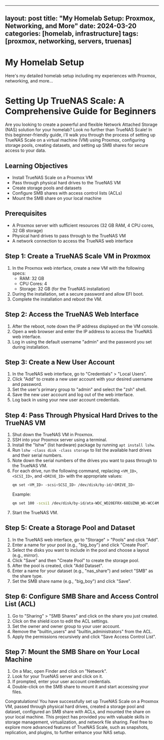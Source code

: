 


---
layout: post
title: "My Homelab Setup: Proxmox, Networking, and More"
date: 2024-03-20
categories: [homelab, infrastructure]
tags: [proxmox, networking, servers, truenas]
---

# My Homelab Setup

Here's my detailed homelab setup including my experiences with Proxmox, networking, and more...

# Setting Up TrueNAS Scale: A Comprehensive Guide for Beginners

Are you looking to create a powerful and flexible Network Attached Storage (NAS) solution for your homelab? Look no further than TrueNAS Scale! In this beginner-friendly guide, i'll walk you through the process of setting up TrueNAS Scale on a virtual machine (VM) using Proxmox, configuring storage pools, creating datasets, and setting up SMB shares for secure access to your data.

## Learning Objectives
- Install TrueNAS Scale on a Proxmox VM
- Pass through physical hard drives to the TrueNAS VM
- Create storage pools and datasets
- Configure SMB shares with access control lists (ACLs)
- Mount the SMB share on your local machine

## Prerequisites
- A Proxmox server with sufficient resources (32 GB RAM, 4 CPU cores, 32 GB storage)
- Physical hard drives to pass through to the TrueNAS VM
- A network connection to access the TrueNAS web interface

## Step 1: Create a TrueNAS Scale VM in Proxmox
1. In the Proxmox web interface, create a new VM with the following specs:
   - RAM: 32 GB
   - CPU Cores: 4
   - Storage: 32 GB (for the TrueNAS installation)
2. During the installation, set a secure password and allow EFI boot.
3. Complete the installation and reboot the VM.

## Step 2: Access the TrueNAS Web Interface
1. After the reboot, note down the IP address displayed on the VM console.
2. Open a web browser and enter the IP address to access the TrueNAS web interface.
3. Log in using the default username "admin" and the password you set during installation.

## Step 3: Create a New User Account
1. In the TrueNAS web interface, go to "Credentials" > "Local Users".
2. Click "Add" to create a new user account with your desired username and password.
3. Set the user's primary group to "admin" and select the "zsh" shell.
4. Save the new user account and log out of the web interface.
5. Log back in using your new user account credentials.

## Step 4: Pass Through Physical Hard Drives to the TrueNAS VM
1. Shut down the TrueNAS VM in Proxmox.
2. SSH into your Proxmox server using a terminal.
3. Install the "lshw" (list hardware) package by running `apt install lshw`.
4. Run `lshw -class disk -class storage` to list the available hard drives and their serial numbers.
5. Note down the serial numbers of the drives you want to pass through to the TrueNAS VM.
6. For each drive, run the following command, replacing `<VM_ID>`, `<SCSI_ID>`, and `<DRIVE_ID>` with the appropriate values:
   ```bash
   qm set <VM_ID> -scsi<SCSI_ID> /dev/disk/by-id/<DRIVE_ID>
   ```
   Example:
   ```bash
   qm set 100 -scsi1 /dev/disk/by-id/ata-WDC_WD20EFRX-68EUZN0_WD-WCC4M1KPCK53
   ```
7. Start the TrueNAS VM.

## Step 5: Create a Storage Pool and Dataset
1. In the TrueNAS web interface, go to "Storage" > "Pools" and click "Add".
2. Enter a name for your pool (e.g., "big_boy") and click "Create Pool".
3. Select the disks you want to include in the pool and choose a layout (e.g., mirror).
4. Click "Save" and then "Create Pool" to create the storage pool.
5. After the pool is created, click "Add Dataset".
6. Enter a name for your dataset (e.g., "nas_share") and select "SMB" as the share type.
7. Set the SMB share name (e.g., "big_boy") and click "Save".

## Step 6: Configure SMB Share and Access Control List (ACL)
1. Go to "Sharing" > "SMB Shares" and click on the share you just created.
2. Click on the shield icon to edit the ACL settings.
3. Set the owner and owner group to your user account.
4. Remove the "builtin_users" and "builtin_administrators" from the ACL.
5. Apply the permissions recursively and click "Save Access Control List".

## Step 7: Mount the SMB Share on Your Local Machine
1. On a Mac, open Finder and click on "Network".
2. Look for your TrueNAS server and click on it.
3. If prompted, enter your user account credentials.
4. Double-click on the SMB share to mount it and start accessing your files.

Congratulations! You have successfully set up TrueNAS Scale on a Proxmox VM, passed through physical hard drives, created a storage pool and dataset, configured an SMB share with ACLs, and mounted the share on your local machine. This project has provided you with valuable skills in storage management, virtualization, and network file sharing. Feel free to explore more advanced features of TrueNAS Scale, such as snapshots, replication, and plugins, to further enhance your NAS setup.
